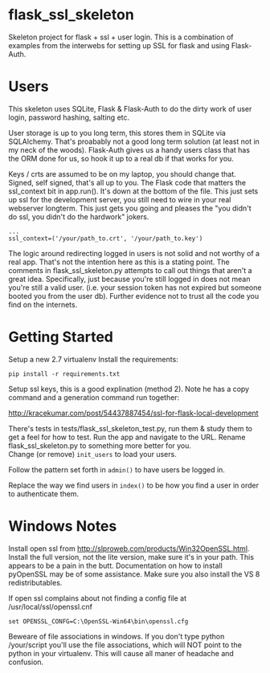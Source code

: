 flask_ssl_skeleton
==================

Skeleton project for flask + ssl + user login. This is a combination of examples from the interwebs for setting up SSL for flask and using Flask-Auth. 

Users
===============
This skeleton uses SQLite, Flask & Flask-Auth to do the dirty work of user login, password hashing,
salting etc.

User storage is up to you long term, this stores them in SQLite via SQLAlchemy. That's proabably not a good long term solution (at least not in my neck of the woods). Flask-Auth gives us a handy users class that has the ORM done for us, so hook it up to a real db if that works for you. 

Keys / crts are assumed to be on my laptop, you should change that. Signed, self signed, that's all up to you. The Flask code that matters the ssl_context bit in app.run(). It's down at the bottom of the file. This just sets up ssl for the development server, you still need to wire in your real webserver longterm. This just gets you going and pleases the "you didn't do ssl, you didn't do the hardwork" jokers.  
   
    ...
    ssl_context=('/your/path_to.crt', '/your/path_to.key')

The logic around redirecting logged in users is not solid and not worthy of a real app. That's not the intention here as this is a stating point. The comments in flask_ssl_skeleton.py attempts to call out things that aren't a great idea. Specifically, just because you're still logged in does not mean you're still a valid user. (i.e. your session token has not expired but someone booted you from the user db). Further evidence not to trust all the code you find on the internets.

Getting Started
===================
Setup a new 2.7 virtualenv
Install the requirements:
    
    pip install -r requirements.txt

Setup ssl keys, this is a good explination (method 2). Note he has a copy command and a generation command run together:

http://kracekumar.com/post/54437887454/ssl-for-flask-local-development

There's tests in tests/flask_ssl_skeleton_test.py, run them & study them to get a feel for how to test. 
Run the app and navigate to the URL.
Rename flask_ssl_skeleton.py to something more better for you.  
Change (or remove) <code>init_users</code> to load your users.

Follow the pattern set forth in <code>admin()</code> to have users be logged in.

Replace the way we find users in <code>index()</code> to be how you find a user in order to authenticate them.

Windows Notes
===================
Install open ssl from http://slproweb.com/products/Win32OpenSSL.html. Install the full version, not the lite version, make sure it's in your path. This appears to be a pain in the butt. Documentation on how to install pyOpenSSL may be of some assistance. Make sure you also install the VS 8 redistributables. 

If open ssl complains about not finding a config file at /usr/local/ssl/openssl.cnf
    
    set OPENSSL_CONFG=C:\OpenSSL-Win64\bin\openssl.cfg

Beweare of file associations in windows. If you don't type python /your/script you'll use the file associations, which will NOT point to the python in your virtualenv. This will cause all maner of headache and confusion. 
